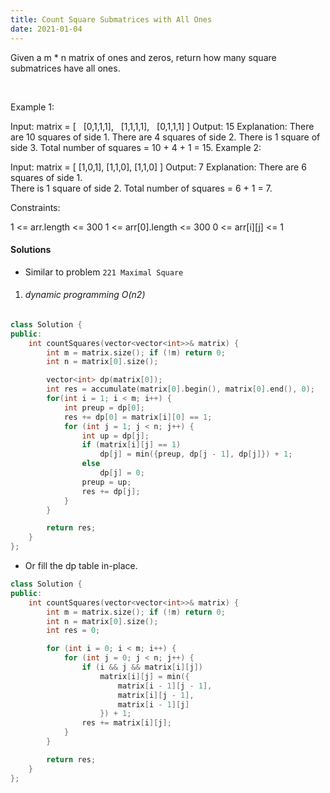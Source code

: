 ```yaml
---
title: Count Square Submatrices with All Ones
date: 2021-01-04
---
```

Given a m * n matrix of ones and zeros, return how many square submatrices have all ones.

 

Example 1:

Input: matrix =
[
  [0,1,1,1],
  [1,1,1,1],
  [0,1,1,1]
]
Output: 15
Explanation: 
There are 10 squares of side 1.
There are 4 squares of side 2.
There is  1 square of side 3.
Total number of squares = 10 + 4 + 1 = 15.
Example 2:

Input: matrix = 
[
  [1,0,1],
  [1,1,0],
  [1,1,0]
]
Output: 7
Explanation: 
There are 6 squares of side 1.  
There is 1 square of side 2. 
Total number of squares = 6 + 1 = 7.
 

Constraints:

1 <= arr.length <= 300
1 <= arr[0].length <= 300
0 <= arr[i][j] <= 1

#### Solutions

- Similar to problem `221 Maximal Square`

1. ###### dynamic programming O(n2)

```cpp
class Solution {
public:
    int countSquares(vector<vector<int>>& matrix) {
        int m = matrix.size(); if (!m) return 0;
        int n = matrix[0].size();

        vector<int> dp(matrix[0]);
        int res = accumulate(matrix[0].begin(), matrix[0].end(), 0);
        for(int i = 1; i < m; i++) {
            int preup = dp[0];
            res += dp[0] = matrix[i][0] == 1;
            for (int j = 1; j < n; j++) {
                int up = dp[j];
                if (matrix[i][j] == 1)
                    dp[j] = min({preup, dp[j - 1], dp[j]}) + 1;
                else
                    dp[j] = 0;
                preup = up;
                res += dp[j];
            }
        }

        return res;
    }
};
```

- Or fill the dp table in-place.

```cpp
class Solution {
public:
    int countSquares(vector<vector<int>>& matrix) {
        int m = matrix.size(); if (!m) return 0;
        int n = matrix[0].size();
        int res = 0;

        for (int i = 0; i < m; i++) {
            for (int j = 0; j < n; j++) {
                if (i && j && matrix[i][j])
                    matrix[i][j] = min({
                        matrix[i - 1][j - 1],
                        matrix[i][j - 1],
                        matrix[i - 1][j]
                    }) + 1;
                res += matrix[i][j];
            }
        }

        return res;
    }
};
```